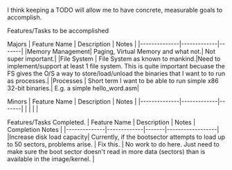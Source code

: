 I think keeping a TODO will allow me to have concrete, measurable goals to accomplish.

Features/Tasks to be accomplished

Majors 
| Feature Name | Description | Notes |
|--------------|-------------|-------|
|Memory Management| Paging, Virtual Memory and what not.|   Not super important.|
|File System   | File System as known to mankind.|Need to implement/support at least 1 file system. This is quite important becuase the FS gives the O/S a way to store/load/unload the binaries that I want to to run as processes.|
|Processes     | Short term I want to be able to run simple x86 32-bit binaries.| E.g. a simple hello_word.asm|

Minors
| Feature Name | Description | Notes |
|--------------|-------------|-------|
|              |             |       |


Features/Tasks Completed.
| Feature Name | Description | Notes | Completion Notes |
|--------------|-------------|-------|------------------|
|Increase disk load capacity| Currently, if the bootsector attempts to load up to 50 sectors, problems arise. | Fix this. | No work to do here. Just need to make sure the boot sector doesn't read in more data (sectors) than is available in the image/kernel. |


